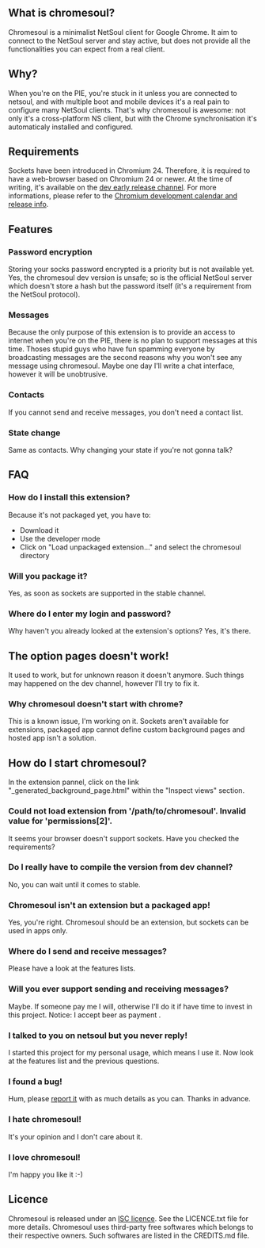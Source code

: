 ## What is chromesoul?

Chromesoul is a minimalist NetSoul client for Google Chrome. It aim to connect to the NetSoul server and stay active, but does not provide all the functionalities you can expect from a real client.


## Why?

When you're on the PIE, you're stuck in it unless you are connected to netsoul, and with multiple boot and mobile devices it's a real pain to configure many NetSoul clients. That's why chromesoul is awesome: not only it's a cross-platform NS client, but with the Chrome synchronisation it's automaticaly installed and configured.


## Requirements

Sockets have been introduced in Chromium 24. Therefore, it is required to have a web-browser based on Chromium 24 or newer. At the time of writing, it's available on the [dev early release channel](http://www.chromium.org/getting-involved/dev-channel). For more informations, please refer to the [Chromium development calendar and release info](http://dev.chromium.org/developers/calendar).


## Features

### Password encryption
Storing your socks password encrypted is a priority but is not available yet. Yes, the chromesoul dev version is unsafe; so is the official NetSoul server which doesn't store a hash but the password itself (it's a requirement from the NetSoul protocol).

### Messages
Because the only purpose of this extension is to provide an access to internet when you're on the PIE, there is no plan to support messages at this time. Thoses stupid guys who have fun spamming everyone by broadcasting messages are the second reasons why you won't see any message using chromesoul. Maybe one day I'll write a chat interface, however it will be unobtrusive.

### Contacts
If you cannot send and receive messages, you don't need a contact list.

### State change
Same as contacts. Why changing your state if you're not gonna talk?


## FAQ

### How do I install this extension?
Because it's not packaged yet, you have to:
* Download it
* Use the developer mode
* Click on "Load unpackaged extension..." and select the chromesoul directory

### Will you package it?
Yes, as soon as sockets are supported in the stable channel.

### Where do I enter my login and password?
Why haven't you already looked at the extension's options? Yes, it's there.

## The option pages doesn't work!
It used to work, but for unknown reason it doesn't anymore. Such things may happened on the dev channel, however I'll try to fix it.

### Why chromesoul doesn't start with chrome?
This is a known issue, I'm working on it. Sockets aren't available for extensions, packaged app cannot define custom background pages and hosted app isn't a solution.

## How do I start chromesoul?
In the extension pannel, click on the link "_generated_background_page.html" within the "Inspect views" section.

### Could not load extension from '/path/to/chromesoul'. Invalid value for 'permissions[2]'.
It seems your browser doesn't support sockets. Have you checked the requirements?

### Do I really have to compile the version from dev channel?
No, you can wait until it comes to stable.

### Chromesoul isn't an extension but a packaged app!
Yes, you're right. Chromesoul should be an extension, but sockets can be used in apps only.

### Where do I send and receive messages?
Please have a look at the features lists.

### Will you ever support sending and receiving messages?
Maybe. If someone pay me I will, otherwise I'll do it if have time to invest in this project. Notice: I accept beer as payment .

### I talked to you on netsoul but you never reply!
I started this project for my personal usage, which means I use it. Now look at the features list and the previous questions.

### I found a bug!
Hum, please [report it](https://github.com/TychoBrahe/chromesoul/issues) with as much details as you can. Thanks in advance.

### I hate chromesoul!
It's your opinion and I don't care about it.

### I love chromesoul!
I'm happy you like it :-)


## Licence

Chromesoul is released under an [ISC licence](http://en.wikipedia.org/wiki/ISC_license "ISC licence"). See the LICENCE.txt file for more details.
Chromesoul uses third-party free softwares which belongs to their respective owners. Such softwares are listed in the CREDITS.md file.
